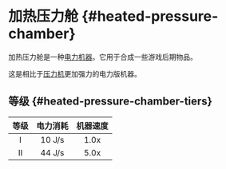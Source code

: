 # 加热压力舱 {#heated-pressure-chamber}

加热压力舱是一种[电力机器](/Electric-Machines#machines)。它用于合成一些游戏后期物品。

这是相比于[压力机](/Pressure-Chamber)更加强力的电力版机器。

## 等级 {#heated-pressure-chamber-tiers}

| 等级 | 电力消耗 | 机器速度 |
| :--: | :----: | :--------------: |
| I    | 10 J/s | 1.0x             |
| II   | 44 J/s | 5.0x             |
